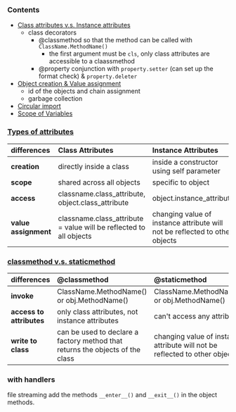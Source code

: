 ### Contents  
- [Class attributes v.s. Instance attributes](class_instance_attributes.py)
  - class decorators
    - @classmethod so that the method can be called with `ClassName.MethodName()`
      - the first argument must be `cls`, only class attributes are accessible to a claassmethod 
    - @property conjunction with `property.setter` (can set up the format check) & `property.deleter` 
- [Object creation & Value assignment](id_of_instance.py)
  - id of the objects and chain assignment
  - garbage collection
- [Circular import](class_instance_scope.py)
- [Scope of Variables](scope_keywords.py)


### [Types of attributes](class_instance_attributes.py) 
| differences          | Class Attributes                                                   | Instance Attributes                                                         |
|:---------------------|:-------------------------------------------------------------------|:----------------------------------------------------------------------------|
| **creation**         | directly inside a class                                            | inside a constructor using self parameter                                   |
| **scope**            | shared across all objects                                          | specific to object                                                          |
| **access**           | classname.class_attribute, object.class_attribute                  | object.instance_attribute                                                   |
| **value assignment** | classname.class_attribute = value will be reflected to all objects | changing value of instance attribute will not be reflected to other objects |

### [classmethod v.s. staticmethod](class_instance_attributes.py) 
| differences              | @classmethod                                                                   | @staticmethod                                                               |
|:-------------------------|:-------------------------------------------------------------------------------|:----------------------------------------------------------------------------|
| **invoke**               | ClassName.MethodName() or obj.MethodName()                                     | ClassName.MethodName() or obj.MethodName()|
| **access to attributes** | only class attributes, not instance attributes                                 | can't access any attributes                                                 |
| **write to class**       | can be used to declare a factory method that returns the objects of the class  | changing value of instance attribute will not be reflected to other objects |


### with handlers
file streaming 
add the methods `__enter__()` and `__exit__()` in the object methods. 